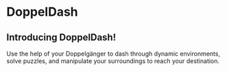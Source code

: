 # DoppelDash

## Introducing DoppelDash!
Use the help of your Doppelgänger to dash through dynamic environments, solve puzzles, and manipulate your surroundings to reach your destination.
